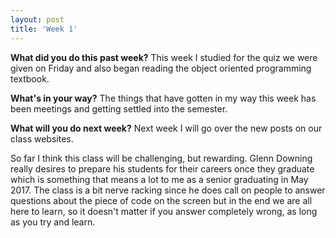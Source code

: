 ```yaml
---
layout: post
title: 'Week 1'
---
```


<b>What did you do this past week?</b>
This week I studied for the quiz we were given on Friday and also began reading the object oriented programming textbook.

<b>What's in your way?</b>
The things that have gotten in my way this week has been meetings and getting settled into the semester.

<b>What will you do next week?</b>
Next week I will go over the new posts on our class websites.

So far I think this class will be challenging, but rewarding. Glenn Downing really desires to prepare his students for their careers once they graduate which is something that means a lot to me as a senior graduating in May 2017. The class is a bit nerve racking since he does call on people to answer questions about the piece of code on the screen but in the end we are all here to learn, so it doesn't matter if you answer completely wrong, as long as you try and learn. 

